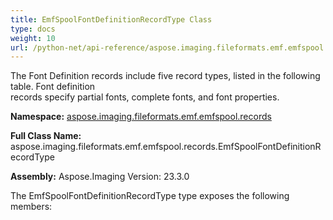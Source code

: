 ```yaml
---
title: EmfSpoolFontDefinitionRecordType Class
type: docs
weight: 10
url: /python-net/api-reference/aspose.imaging.fileformats.emf.emfspool.records/emfspoolfontdefinitionrecordtype/
---
```


The Font Definition records include five record types, listed in the following table. Font definition<br/>            records specify partial fonts, complete fonts, and font properties.

**Namespace:** [aspose.imaging.fileformats.emf.emfspool.records](/imaging/python-net/api-reference/aspose.imaging.fileformats.emf.emfspool.records/)

**Full Class Name:** aspose.imaging.fileformats.emf.emfspool.records.EmfSpoolFontDefinitionRecordType

**Assembly:**  Aspose.Imaging Version: 23.3.0

The EmfSpoolFontDefinitionRecordType type exposes the following members:

